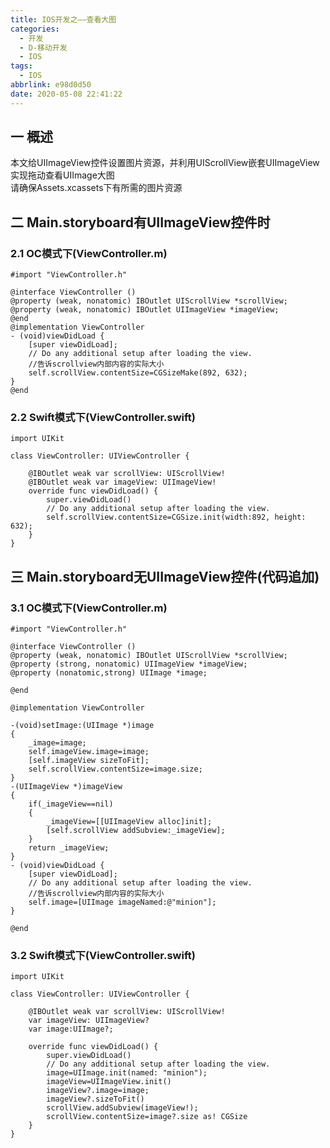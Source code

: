```yaml
---
title: IOS开发之——查看大图
categories:
  - 开发
  - D-移动开发
  - IOS
tags:
  - IOS
abbrlink: e98d0d50
date: 2020-05-08 22:41:22
---
```

## 一 概述

本文给UIImageView控件设置图片资源，并利用UIScrollView嵌套UIImageView实现拖动查看UIImage大图   
请确保Assets.xcassets下有所需的图片资源
<!--more-->

## 二 Main.storyboard有UIImageView控件时

### 2.1 OC模式下(ViewController.m)

```
#import "ViewController.h"

@interface ViewController ()
@property (weak, nonatomic) IBOutlet UIScrollView *scrollView;
@property (weak, nonatomic) IBOutlet UIImageView *imageView;
@end
@implementation ViewController
- (void)viewDidLoad {
    [super viewDidLoad];
    // Do any additional setup after loading the view.
    //告诉scrollview内部内容的实际大小
    self.scrollView.contentSize=CGSizeMake(892, 632);
}
@end
```

### 2.2 Swift模式下(ViewController.swift)

```
import UIKit

class ViewController: UIViewController {

    @IBOutlet weak var scrollView: UIScrollView!
    @IBOutlet weak var imageView: UIImageView!
    override func viewDidLoad() {
        super.viewDidLoad()
        // Do any additional setup after loading the view.
        self.scrollView.contentSize=CGSize.init(width:892, height: 632);
    }
}
```

## 三 Main.storyboard无UIImageView控件(代码追加)

### 3.1 OC模式下(ViewController.m)

```
#import "ViewController.h"

@interface ViewController ()
@property (weak, nonatomic) IBOutlet UIScrollView *scrollView;
@property (strong, nonatomic) UIImageView *imageView;
@property (nonatomic,strong) UIImage *image;

@end

@implementation ViewController

-(void)setImage:(UIImage *)image
{
    _image=image;
    self.imageView.image=image;
    [self.imageView sizeToFit];
    self.scrollView.contentSize=image.size;
}
-(UIImageView *)imageView
{
    if(_imageView==nil)
    {
        _imageView=[[UIImageView alloc]init];
        [self.scrollView addSubview:_imageView];
    }
    return _imageView;
}
- (void)viewDidLoad {
    [super viewDidLoad];
    // Do any additional setup after loading the view.
    //告诉scrollview内部内容的实际大小
    self.image=[UIImage imageNamed:@"minion"];
}

@end
```

### 3.2  Swift模式下(ViewController.swift)

```
import UIKit

class ViewController: UIViewController {

    @IBOutlet weak var scrollView: UIScrollView!
    var imageView: UIImageView?
    var image:UIImage?;
    
    override func viewDidLoad() {
        super.viewDidLoad()
        // Do any additional setup after loading the view.
        image=UIImage.init(named: "minion");
        imageView=UIImageView.init()
        imageView?.image=image;
        imageView?.sizeToFit()
        scrollView.addSubview(imageView!);
        scrollView.contentSize=image?.size as! CGSize
    }
}
```
